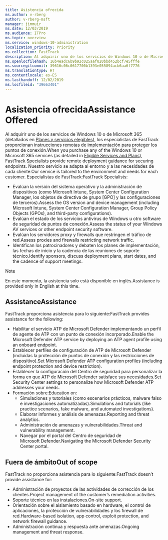 ```yaml
---
title: Asistencia ofrecida
ms.author: v-rberg
author: v-rberg-msft
manager: jimmuir
ms.date: 12/03/2019
ms.audience: ITPro
ms.topic: overview
ms.service: windows-10-administration
localization_priority: Priority
ms.collection: FastTrack
description: Al adquirir uno de los servicios de Windows 10 o de Microsoft 365, los especialistas de FastTrack proporcionan instrucciones remotas de implementación para proteger los puntos de conexión. Nuestro servicio se adapta al entorno y a las necesidades de cada cliente.
ms.openlocfilehash: 16b4eadc6b9b92c025aaf020bbd452bcf7e5fffe
ms.sourcegitcommit: 39616c06c0617700b1393e055894acb6aa6f7776
ms.translationtype: HT
ms.contentlocale: es-ES
ms.lasthandoff: 12/02/2019
ms.locfileid: "39663401"
---
```

# <a name="assistance-offered"></a><span data-ttu-id="e9eee-104">Asistencia ofrecida</span><span class="sxs-lookup"><span data-stu-id="e9eee-104">Assistance Offered</span></span>  

<span data-ttu-id="e9eee-105">Al adquirir uno de los servicios de Windows 10 o de Microsoft 365 (detallados en [Planes y servicios elegibles](M365-eligible-services-and-plans.md)), los especialistas de FastTrack proporcionan instrucciones remotas de implementación para proteger los puntos de conexión.</span><span class="sxs-lookup"><span data-stu-id="e9eee-105">When you purchase any of the Windows 10 or Microsoft 365 services (as detailed in [Eligible Services and Plans](M365-eligible-services-and-plans.md)), FastTrack Specialists provide remote deployment guidance for securing endpoints.</span></span> <span data-ttu-id="e9eee-106">Nuestro servicio se adapta al entorno y a las necesidades de cada cliente.</span><span class="sxs-lookup"><span data-stu-id="e9eee-106">Our service is tailored to the environment and needs for each customer.</span></span> <span data-ttu-id="e9eee-107">Especialistas de FastTrack:</span><span class="sxs-lookup"><span data-stu-id="e9eee-107">FastTrack Specialists:</span></span>
- <span data-ttu-id="e9eee-108">Evalúan la versión del sistema operativo y la administración de dispositivos (como Microsoft Intune, System Center Configuration Manager, los objetos de directiva de grupo [GPO] y las configuraciones de terceros).</span><span class="sxs-lookup"><span data-stu-id="e9eee-108">Assess the OS version and device management (including Microsoft Intune, System Center Configuration Manager, Group Policy Objects (GPOs), and third-party configurations).</span></span>
- <span data-ttu-id="e9eee-109">Evalúan el estado de los servicios antivirus de Windows u otro software de seguridad de puntos de conexión.</span><span class="sxs-lookup"><span data-stu-id="e9eee-109">Assess the status of your Windows AV services or other endpoint security software.</span></span>
- <span data-ttu-id="e9eee-110">Evalúan los servidores proxy y firewalls que restringen el tráfico de red.</span><span class="sxs-lookup"><span data-stu-id="e9eee-110">Assess proxies and firewalls restricting network traffic.</span></span>
- <span data-ttu-id="e9eee-111">Identifican los patrocinadores y debaten los planes de implementación, las fechas de inicio y la cadencia de las reuniones de soporte técnico.</span><span class="sxs-lookup"><span data-stu-id="e9eee-111">Identify sponsors, discuss deployment plans, start dates, and the cadence of support meetings.</span></span>

> [!NOTE]
> <span data-ttu-id="e9eee-112">En este momento, la asistencia solo está disponible en inglés.</span><span class="sxs-lookup"><span data-stu-id="e9eee-112">Assistance is provided only in English at this time.</span></span> 

## <a name="assistance"></a><span data-ttu-id="e9eee-113">Assistance</span><span class="sxs-lookup"><span data-stu-id="e9eee-113">Assistance</span></span>

<span data-ttu-id="e9eee-114">FastTrack proporciona asistencia para lo siguiente:</span><span class="sxs-lookup"><span data-stu-id="e9eee-114">FastTrack provides assistance for the following:</span></span>
- <span data-ttu-id="e9eee-115">Habilitar el servicio ATP de Microsoft Defender implementando un perfil de agente de ATP con un punto de conexión incorporado.</span><span class="sxs-lookup"><span data-stu-id="e9eee-115">Enable the Microsoft Defender ATP service by deploying an ATP agent profile using an onboard endpoint.</span></span>
- <span data-ttu-id="e9eee-116">Establecer perfiles de configuración de ATP de Microsoft Defender (incluidas la protección de puntos de conexión y las restricciones de dispositivo).</span><span class="sxs-lookup"><span data-stu-id="e9eee-116">Set Microsoft Defender ATP configuration profiles (including endpoint protection and device restriction).</span></span>
- <span data-ttu-id="e9eee-117">Establecer la configuración del Centro de seguridad para personalizar la forma en que ATP de Microsoft Defender satisface sus necesidades.</span><span class="sxs-lookup"><span data-stu-id="e9eee-117">Set Security Center settings to personalize how Microsoft Defender ATP addresses your needs.</span></span>
- <span data-ttu-id="e9eee-118">Formación sobre:</span><span class="sxs-lookup"><span data-stu-id="e9eee-118">Education on:</span></span>
    - <span data-ttu-id="e9eee-119">Simulaciones y tutoriales (como escenarios prácticos, malware falso e investigaciones automatizadas).</span><span class="sxs-lookup"><span data-stu-id="e9eee-119">Simulations and tutorials (like practice scenarios, fake malware, and automated investigations).</span></span>
    - <span data-ttu-id="e9eee-120">Elaborar informes y análisis de amenazas.</span><span class="sxs-lookup"><span data-stu-id="e9eee-120">Reporting and threat analytics.</span></span>
    - <span data-ttu-id="e9eee-121">Administración de amenazas y vulnerabilidades.</span><span class="sxs-lookup"><span data-stu-id="e9eee-121">Threat and vulnerability management.</span></span>
    - <span data-ttu-id="e9eee-122">Navegar por el portal del Centro de seguridad de Microsoft Defender.</span><span class="sxs-lookup"><span data-stu-id="e9eee-122">Navigating the Microsoft Defender Security Center portal.</span></span>

## <a name="out-of-scope"></a><span data-ttu-id="e9eee-123">Fuera de ámbito</span><span class="sxs-lookup"><span data-stu-id="e9eee-123">Out of scope</span></span>

<span data-ttu-id="e9eee-124">FastTrack no proporciona asistencia para lo siguiente:</span><span class="sxs-lookup"><span data-stu-id="e9eee-124">FastTrack doesn’t provide assistance for:</span></span>
- <span data-ttu-id="e9eee-125">Administración de proyectos de las actividades de corrección de los clientes.</span><span class="sxs-lookup"><span data-stu-id="e9eee-125">Project management of the customer’s remediation activities.</span></span>
- <span data-ttu-id="e9eee-126">Soporte técnico en las instalaciones.</span><span class="sxs-lookup"><span data-stu-id="e9eee-126">On-site support.</span></span>
- <span data-ttu-id="e9eee-127">Orientación sobre el aislamiento basado en hardware, el control de aplicaciones, la protección de vulnerabilidades y los firewall de red.</span><span class="sxs-lookup"><span data-stu-id="e9eee-127">Hardware-based isolation, app control, exploit protection, and network firewall guidance.</span></span>
- <span data-ttu-id="e9eee-128">Administración continua y respuesta ante amenazas.</span><span class="sxs-lookup"><span data-stu-id="e9eee-128">Ongoing management and threat response.</span></span>

